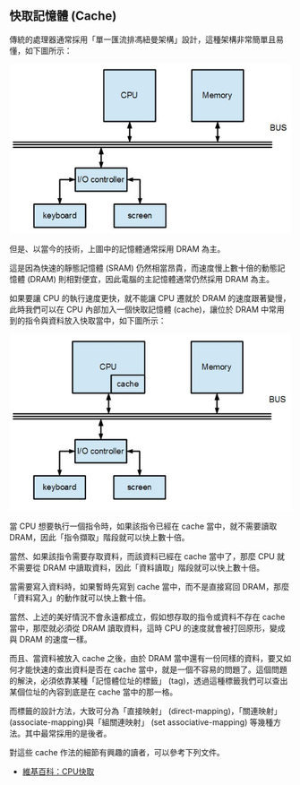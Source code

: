 ## 快取記憶體 (Cache) 

傳統的處理器通常採用「單一匯流排馮紐曼架構」設計，這種架構非常簡單且易懂，如下圖所示：

![圖、單一匯流排的馮紐曼架構](../img/voneumann1bus.jpg)

但是、以當今的技術，上圖中的記憶體通常採用 DRAM 為主。

這是因為快速的靜態記憶體 (SRAM) 仍然相當昂貴，而速度慢上數十倍的動態記憶體 (DRAM) 則相對便宜，因此電腦的主記憶體通常仍然採用 DRAM 為主。

如果要讓 CPU 的執行速度更快，就不能讓 CPU 遷就於 DRAM 的速度跟著變慢，此時我們可以在 CPU 內部加入一個快取記憶體 (cache)，讓位於 DRAM 中常用到的指令與資料放入快取當中，如下圖所示：

![圖、單一匯流排的馮紐曼架構](../img/voneumann1cache.jpg)

當 CPU 想要執行一個指令時，如果該指令已經在 cache 當中，就不需要讀取 DRAM，因此「指令擷取」階段就可以快上數十倍。

當然、如果該指令需要存取資料，而該資料已經在 cache 當中了，那麼 CPU 就不需要從 DRAM 中讀取資料，因此「資料讀取」階段就可以快上數十倍。

當需要寫入資料時，如果暫時先寫到 cache 當中，而不是直接寫回 DRAM，那麼「資料寫入」的動作就可以快上數十倍。

當然、上述的美好情況不會永遠都成立，假如想存取的指令或資料不存在 cache 當中，那麼就必須從 DRAM 讀取資料，這時 CPU 的速度就會被打回原形，變成與 DRAM 的速度一樣。

而且、當資料被放入 cache 之後，由於 DRAM 當中還有一份同樣的資料，要又如何才能快速的查出資料是否在 cache 當中，就是一個不容易的問題了。這個問題的解決，必須依靠某種「記憶體位址的標籤」 (tag)，透過這種標籤我們可以查出某個位址的內容到底是在 cache 當中的那一格。

而標籤的設計方法，大致可分為「直接映射」 (direct-mapping)，「關連映射」(associate-mapping)與「組關連映射」 (set associative-mapping) 等幾種方法。其中最常採用的是後者。

對這些 cache 作法的細節有興趣的讀者，可以參考下列文件。

* [維基百科：CPU快取](http://zh.wikipedia.org/wiki/CPU%E7%BC%93%E5%AD%98)

